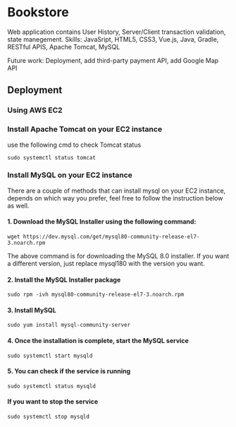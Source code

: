 # Bookstore
Web application contains User History, Server/Client transaction validation, state manegement. 
Skills: JavaSript, HTML5, CSS3, Vue.js, Java, Gradle, RESTful APIS, Apache Tomcat, MySQL

Future work: Deployment, add third-party payment API, add Google Map API

## Deployment
### Using AWS EC2 
### Install Apache Tomcat on your EC2 instance
use the following cmd to check Tomcat status
```
sudo systemctl status tomcat
```
### Install MySQL on your EC2 instance
There are a couple of methods that can install mysql on your EC2 instance, depends on which way you prefer, feel free to follow the instruction below as well.  
#### 1. Download the MySQL Installer using the following command:
```
wget https://dev.mysql.com/get/mysql80-community-release-el7-3.noarch.rpm
```
The above command is for downloading the MySQL 8.0 installer. If you want a different version, just replace mysql180 with the version you want.
#### 2. Install the MySQL Installer package
```
sudo rpm -ivh mysql80-community-release-el7-3.noarch.rpm
```
#### 3. Install MySQL
```
sudo yum install mysql-community-server
```
#### 4. Once the installation is complete, start the MySQL service
```
sudo systemctl start mysqld
```
#### 5. You can check if the service is running
```
sudo systemctl status mysqld
```

#### If you want to stop the service
```
sudo systemctl stop mysqld
```
